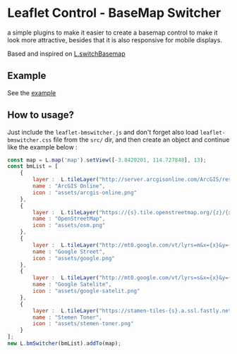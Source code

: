 # Leaflet Control - BaseMap Switcher
a simple plugins to make it easier to create a basemap control to make it look more attractive, besides that it is also responsive for mobile displays.

Based and inspired on [L.switchBasemap](https://github.com/clavijojuan/L.switchBasemap)
## Example
See the [example](https://as-shiddiq.github.io/leaflet-bmswitcher/example/index.html)

## How to usage?
Just include the `leaflet-bmswitcher.js` and don't forget also load `leaflet-bmswitcher.css` file from the `src/` dir, and then create an object and continue like the example below :
```js
const map = L.map('map').setView([-3.8420201, 114.727848], 13);
const bmList = [
	{
		layer :  L.tileLayer("http://server.arcgisonline.com/ArcGIS/rest/services/World_Street_Map/MapServer/tile/{z}/{y}/{x}.png",{attribution:"Map data © <a href=\\\"http://openstreetmap.org\\\">OpenStreetMap</a> contributors"}).addTo(map),
		name : "ArcGIS Online",
		icon : "assets/arcgis-online.png"
    },
	{
		layer :  L.tileLayer("https://{s}.tile.openstreetmap.org/{z}/{x}/{y}.png",{attribution:"&copy; <a href=\\\"https://www.openstreetmap.org/copyright\\\">OpenStreetMap</a> contributors"}),
		name : "OpenStreetMap",
		icon : "assets/osm.png"
    },
	{
		layer :  L.tileLayer("http://mt0.google.com/vt/lyrs=m&x={x}&y={y}&z={z}",{attribution:"Map data © <a href=\\\"http://openstreetmap.org\\\">OpenStreetMap</a> contributors"}),
		name : "Google Street",
		icon : "assets/google.png"
    },
	{
		layer :  L.tileLayer("http://mt0.google.com/vt/lyrs=s&x={x}&y={y}&z={z}",{attribution:"Map data © <a href=\\\"http://openstreetmap.org\\\">OpenStreetMap</a> contributors"}),
		name : "Google Satelite",
		icon : "assets/google-satelit.png"
    },
	{
		layer :  L.tileLayer("https://stamen-tiles-{s}.a.ssl.fastly.net/toner-background/{z}/{x}/{y}{r}.png",{attribution:"Map tiles by <a href=\"http://stamen.com\">Stamen Design</a>, <a href=\"http://creativecommons.org/licenses/by/3.0\">CC BY 3.0</a> &mdash; Map data &copy; <a href=\"https://www.openstreetmap.org/copyright\">OpenStreetMap</a> contributors"}),
		name : "Stemen Toner",
		icon : "assets/stemen-toner.png"
    }
];
new L.bmSwitcher(bmList).addTo(map);
```